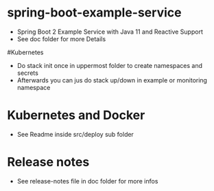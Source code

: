 # spring-boot-example-service
- Spring Boot 2 Example Service with Java 11 and Reactive Support
- See doc folder for more Details
             
#Kubernetes
- Do stack init once in uppermost folder to create namespaces and secrets
- Afterwards you can jus do stack up/down in example or monitoring namespace

# Kubernetes and Docker
- See Readme inside src/deploy sub folder 

# Release notes
- See release-notes file in doc folder for more infos